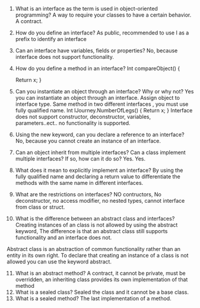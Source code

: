 1.  What is an interface as the term is used in object-oriented programming?
	A way to require your classes to have a certain behavior. A contract.
2.  How do you define an interface?
	As public, recommended to use I as a prefix to identify an interface
3.  Can an interface have variables, fields or properties?
	No, because interface does not support functionality.
4.  How do you define a method in an interface?
	Int compareObject()
{	

	Return x;
}
5.  Can you instantiate an object through an interface?  Why or why not?
	Yes you can instantiate an object through an interface.  Assign object to interface type.
Same method in two different interfaces , you must use fully qualified name.
Int IJourney.NumberOfLegs()
{
Return x;
}
Interface does not support constructor, deconstructor, variables, parameters..ect.. no functionality is supported.
6.  Using the new keyword, can you declare a reference to an interface?
No, because you cannot create an instance of an interface.
7.  Can an object inherit from multiple interfaces?  Can a class implement multiple interfaces?  If so, how can it do so?
Yes.  Yes.  
8.  What does it mean to explicitly implement an interface?
By using the fully qualified name and declaring a return value to differentiate the methods with the same name in different interfaces.
9.  What are the restrictions on interfaces?
NO contructors, No deconstructor, no access modifier, no nested types, cannot interface from class or struct.
10.  What is the difference between an abstract class and interfaces?
Creating instances of an class is not allowed by using the abstract keyword, The difference is that an abstract class still supports functionality and an interface does not.

Abstract class is an abstraction of common functionality rather than an entity in its own right.
To declare that creating an instance of a class is not allowed you can use the keyword abstract.

11.  What is an abstract method?
A contract, it cannot be private, must be overridden, an inheriting class provides its own implementation of that method
12.  What is a sealed class?
Sealed the class and it cannot be a base class.
13.  What is a sealed method?
The last implementation of a method.

